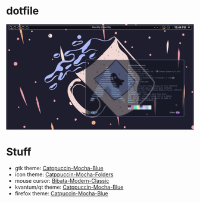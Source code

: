 # dotfile

![epicdesktop](./etc/2023-01-16_22-01-1673927058.png)

# Stuff 
* gtk theme: [Catppuccin-Mocha-Blue](https://github.com/catppuccin/gtk)
* icon theme: [Catppuccin-Mocha-Folders](https://github.com/catppuccin/papirus-folders)
* mouse cursor: [Bibata-Modern-Classic](https://github.com/ful1e5/Bibata_Cursor)
* kvantum/qt theme: [Catppuccin-Mocha-Blue](https://github.com/catppuccin/Kvantum)
* firefox theme: [Catpuccin-Mocha-Blue](https://github.com/catppuccin/firefox)
